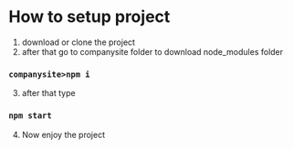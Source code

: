 # How to setup project

1. download or clone the project
2. after that go to companysite folder to download node_modules folder

### `companysite>npm i`

3. after that type

### `npm start`

4. Now enjoy the project
